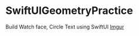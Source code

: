 # SwiftUIGeometryPractice
Build Watch face,  Circle Text using SwiftUI
[Imgur](https://imgur.com/NpyDvO6)
